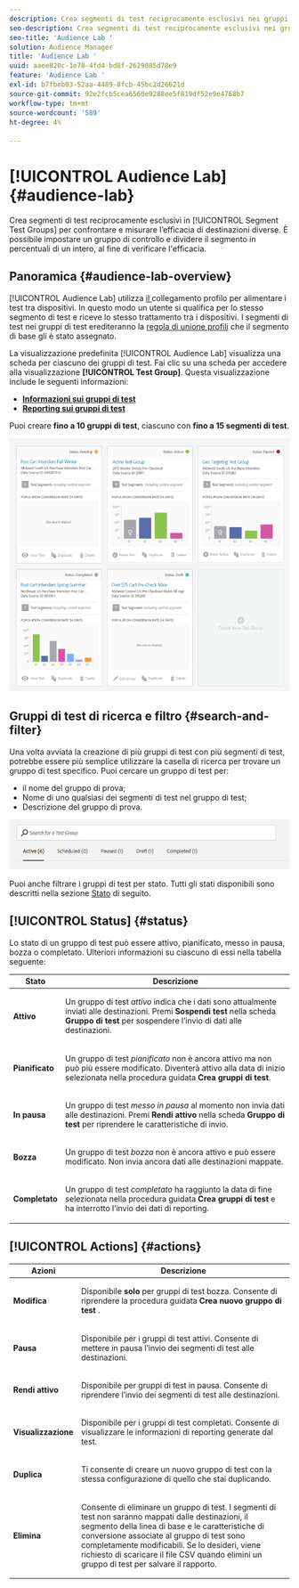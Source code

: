 ```yaml
---
description: Crea segmenti di test reciprocamente esclusivi nei gruppi di test dei segmenti per confrontare e misurare l’efficacia di destinazioni diverse. È possibile impostare un gruppo di controllo e dividere il segmento in percentuali di un intero, al fine di verificare l'efficacia.
seo-description: Crea segmenti di test reciprocamente esclusivi nei gruppi di test dei segmenti per confrontare e misurare l’efficacia di destinazioni diverse. È possibile impostare un gruppo di controllo e dividere il segmento in percentuali di un intero, al fine di verificare l'efficacia.
seo-title: 'Audience Lab '
solution: Audience Manager
title: 'Audience Lab '
uuid: aaee820c-1e78-4fd4-bd8f-2629085d78e9
feature: 'Audience Lab '
exl-id: b7fbeb03-52aa-4489-8fcb-45bc2d26621d
source-git-commit: 92e2fcb5cea6560e9288ee5f819df52e9e4768b7
workflow-type: tm+mt
source-wordcount: '589'
ht-degree: 4%

---
```


# [!UICONTROL Audience Lab] {#audience-lab}

Crea segmenti di test reciprocamente esclusivi in [!UICONTROL Segment Test Groups] per confrontare e misurare l’efficacia di destinazioni diverse. È possibile impostare un gruppo di controllo e dividere il segmento in percentuali di un intero, al fine di verificare l&#39;efficacia.

## Panoramica {#audience-lab-overview}

[!UICONTROL Audience Lab] utilizza  [il ](../../features/profile-merge-rules/merge-rules-overview.md) collegamento profilo per alimentare i test tra dispositivi. In questo modo un utente si qualifica per lo stesso segmento di test e riceve lo stesso trattamento tra i dispositivi. I segmenti di test nei gruppi di test erediteranno la [regola di unione profili](../../features/profile-merge-rules/merge-rules-dashboard.md) che il segmento di base gli è stato assegnato.

La visualizzazione predefinita [!UICONTROL Audience Lab] visualizza una scheda per ciascuno dei gruppi di test. Fai clic su una scheda per accedere alla visualizzazione **[!UICONTROL Test Group]**. Questa visualizzazione include le seguenti informazioni:

* **[Informazioni sui gruppi di test](../../features/audience-lab/audience-lab-information-view.md)**
* **[Reporting sui gruppi di test](../../features/audience-lab/audience-lab-reporting-view.md)**

Puoi creare **fino a 10 gruppi di test**, ciascuno con **fino a 15 segmenti di test**.

![](assets/test-groups-view.PNG)

## Gruppi di test di ricerca e filtro {#search-and-filter}

Una volta avviata la creazione di più gruppi di test con più segmenti di test, potrebbe essere più semplice utilizzare la casella di ricerca per trovare un gruppo di test specifico. Puoi cercare un gruppo di test per:

* il nome del gruppo di prova;
* Nome di uno qualsiasi dei segmenti di test nel gruppo di test;
* Descrizione del gruppo di prova.

![](assets/search_and_filter_audience_lab.png)

Puoi anche filtrare i gruppi di test per stato. Tutti gli stati disponibili sono descritti nella sezione [Stato](../../features/audience-lab/audience-lab.md#status) di seguito.

## [!UICONTROL Status] {#status}

Lo stato di un gruppo di test può essere attivo, pianificato, messo in pausa, bozza o completato. Ulteriori informazioni su ciascuno di essi nella tabella seguente:

<table id="table_7A0388BA02E045AC971C06A22DAC2C63"> 
 <thead> 
  <tr> 
   <th colname="col1" class="entry"> Stato </th> 
   <th colname="col2" class="entry"> Descrizione </th> 
  </tr> 
 </thead>
 <tbody> 
  <tr> 
   <td colname="col1"> <p> <b><span class="uicontrol"> Attivo </span></b> </p> </td> 
   <td colname="col2"> <p>Un gruppo di test <i>attivo</i> indica che i dati sono attualmente inviati alle destinazioni. Premi <b><span class="uicontrol"> Sospendi test </span></b> nella scheda <b><span class="uicontrol"> Gruppo di test </span></b> per sospendere l’invio di dati alle destinazioni. </p> </td> 
  </tr> 
  <tr> 
   <td colname="col1"> <p> <b><span class="uicontrol"> Pianificato </span></b> </p> </td> 
   <td colname="col2"> <p>Un gruppo di test <i>pianificato</i> non è ancora attivo ma non può più essere modificato. Diventerà attivo alla data di inizio selezionata nella procedura guidata <b>Crea gruppi di test</b>. </p> </td> 
  </tr> 
  <tr> 
   <td colname="col1"> <p> <b><span class="uicontrol"> In pausa  </span></b> </p> </td> 
   <td colname="col2"> <p>Un gruppo di test <i>messo in pausa</i> al momento non invia dati alle destinazioni. Premi <b><span class="uicontrol"> Rendi attivo </span></b> nella scheda <b><span class="uicontrol"> Gruppo di test </span></b> per riprendere le caratteristiche di invio. </p> </td> 
  </tr> 
  <tr> 
   <td colname="col1"> <p> <b><span class="uicontrol"> Bozza </span></b> </p> </td> 
   <td colname="col2"> <p>Un gruppo di test <i>bozza</i> non è ancora attivo e può essere modificato. Non invia ancora dati alle destinazioni mappate. </p> </td> 
  </tr> 
  <tr> 
   <td colname="col1"> <p> <b><span class="uicontrol"> Completato </span></b> </p> </td> 
   <td colname="col2"> <p>Un gruppo di test <i>completato</i> ha raggiunto la data di fine selezionata nella procedura guidata <b><span class="uicontrol"> Crea gruppi di test </span></b> e ha interrotto l’invio dei dati di reporting. </p> </td>
  </tr>
 </tbody>
</table>

## [!UICONTROL Actions] {#actions}

<table id="table_481A411E2D2F4FE891595D00E775CF60"> 
 <thead> 
  <tr> 
   <th colname="col1" class="entry"> Azioni </th> 
   <th colname="col2" class="entry"> Descrizione </th>
  </tr>
 </thead>
 <tbody> 
  <tr> 
   <td colname="col1"> <p> <b><span class="uicontrol"> Modifica </span></b> </p> </td>
   <td colname="col2"> <p>Disponibile <b>solo</b> per gruppi di test bozza. Consente di riprendere la procedura guidata <b><span class="uicontrol"> Crea nuovo gruppo di test </span></b>. </p> </td>
  </tr>
  <tr> 
   <td colname="col1"> <p> <b><span class="uicontrol"> Pausa  </span></b> </p> </td>
   <td colname="col2"> <p>Disponibile per i gruppi di test attivi. Consente di mettere in pausa l’invio dei segmenti di test alle destinazioni. </p> </td>
  </tr>
  <tr> 
   <td colname="col1"> <p> <b><span class="uicontrol"> Rendi attivo  </span></b> </p> </td>
   <td colname="col2"> <p>Disponibile per gruppi di test in pausa. Consente di riprendere l’invio dei segmenti di test alle destinazioni. </p> </td>
  </tr>
  <tr> 
   <td colname="col1"> <p> <b><span class="uicontrol"> Visualizzazione </span></b> </p> </td>
   <td colname="col2"> <p>Disponibile per i gruppi di test completati. Consente di visualizzare le informazioni di reporting generate dal test. </p> </td>
  </tr>
  <tr> 
   <td colname="col1"> <p> <b><span class="uicontrol"> Duplica  </span></b> </p> </td>
   <td colname="col2"> <p>Ti consente di creare un nuovo gruppo di test con la stessa configurazione di quello che stai duplicando. </p> </td>
  </tr>
  <tr> 
   <td colname="col1"> <p> <b><span class="uicontrol"> Elimina </span></b> </p> </td>
   <td colname="col2"> <p>Consente di eliminare un gruppo di test. I segmenti di test non saranno mappati dalle destinazioni, il segmento della linea di base e le caratteristiche di conversione associate al gruppo di test sono completamente modificabili. Se lo desideri, viene richiesto di scaricare il file CSV quando elimini un gruppo di test per salvare il rapporto. </p> </td>
  </tr>
 </tbody>
</table>
